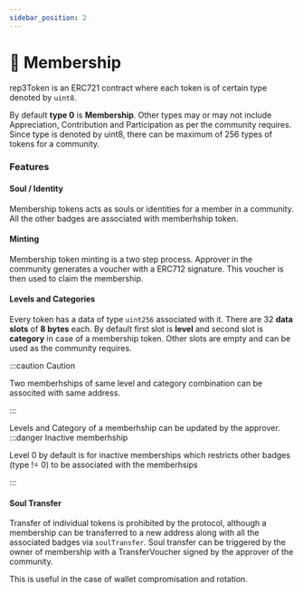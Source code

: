 ```yaml
---
sidebar_position: 2
---
```


# 👤 Membership

rep3Token is an ERC721 contract where each token is of certain type denoted by `uint8`. 

By default  **type 0** is **Membership**. Other types may or may not include Appreciation, Contribution and Participation as per the community requires. Since type is denoted by uint8, there can be maximum of 256 types of tokens for a community.


### Features

#### Soul / Identity
Membership tokens acts as souls or identities for a member in a community. All the other badges are associated with memberhship token.

#### Minting
Membership token minting is a two step process. Approver in the community generates a voucher with a ERC712 signature. This voucher is then used to claim the membership.

#### Levels and Categories
Every token has a data of type `uint256` associated with it. There are 32 **data slots** of **8 bytes** each. 
By default first slot is **level** and second slot is **category** in case of a membership token.
Other slots are empty and can be used as the community requires.

:::caution Caution

Two memberhships of same level and category combination can be associted with same address.

:::


Levels and Category of a memberhship can be updated by the approver.
:::danger Inactive memberhship

Level 0 by default is for inactive memberships which restricts other badges (type != 0) to be associated with the memberhsips

:::


#### Soul Transfer
Transfer of individual tokens is prohibited by the protocol, although a membership can be transferred to a new address along with all the associated badges via `soulTransfer`.
Soul transfer can be triggered by the owner of membership with a TransferVoucher signed by the approver of the community.

This is useful in the case of wallet compromisation and rotation.




